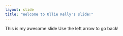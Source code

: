 ```yaml
---
layout: slide
title: "Welcome to Ollie Kelly's slide!"
---
```

This is my awesome slide
Use the left arrow to go back!
